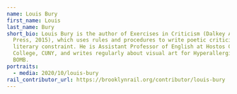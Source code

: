```yaml
---
name: Louis Bury
first_name: Louis
last_name: Bury
short_bio: Louis Bury is the author of Exercises in Criticism (Dalkey Archive
  Press, 2015), which uses rules and procedures to write poetic criticism about
  literary constraint. He is Assistant Professor of English at Hostos Community
  College, CUNY, and writes regularly about visual art for Hyperallergic and
  BOMB.
portraits:
  - media: 2020/10/louis-bury
rail_contributor_url: https://brooklynrail.org/contributor/louis-bury
---
```

